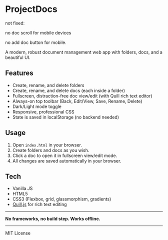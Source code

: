# ProjectDocs



not fixed:

no doc scroll for mobile devices

no add doc button for mobile.







A modern, robust document management web app with folders, docs, and a beautiful UI.

## Features
- Create, rename, and delete folders
- Create, rename, and delete docs (each inside a folder)
- Fullscreen, distraction-free doc view/edit (with Quill rich text editor)
- Always-on top toolbar (Back, Edit/View, Save, Rename, Delete)
- Dark/Light mode toggle
- Responsive, professional CSS
- State is saved in localStorage (no backend needed)

## Usage
1. Open `index.html` in your browser.
2. Create folders and docs as you wish.
3. Click a doc to open it in fullscreen view/edit mode.
4. All changes are saved automatically in your browser.

## Tech
- Vanilla JS
- HTML5
- CSS3 (Flexbox, grid, glassmorphism, gradients)
- [Quill.js](https://quilljs.com/) for rich text editing

---

**No frameworks, no build step. Works offline.**

---

MIT License
